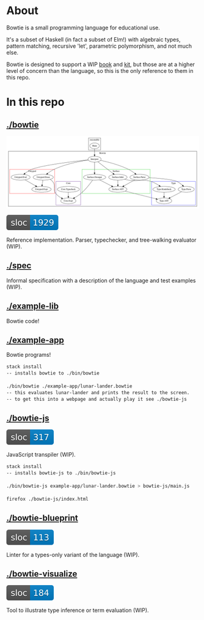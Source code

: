 # About

Bowtie is a small programming language for educational use.

It's a subset of Haskell (in fact a subset of Elm!) with algebraic types, pattern matching, recursive 'let', parametric polymorphism, and not much else.

Bowtie is designed to support a WIP [book](http://lambdakit.com/) and [kit](https://github.com/seagreen/bowtie-kit), but those are at a higher level of concern than the language, so this is the only reference to them in this repo.

# In this repo

## [./bowtie](./bowtie)

![modules](./bowtie/misc/generated/modules.svg)

![sloc-bowtie](./bowtie/misc/generated/sloc-bowtie.svg)

Reference implementation. Parser, typechecker, and tree-walking evaluator (WIP).

## [./spec](./spec)

Informal specification with a description of the language and test examples (WIP).

## [./example-lib](./example-lib)

Bowtie code!

## [./example-app](./example-app)

Bowtie programs!

```sh
stack install
-- installs bowtie to ./bin/bowtie

./bin/bowtie ./example-app/lunar-lander.bowtie
-- this evaluates lunar-lander and prints the result to the screen.
-- to get this into a webpage and actually play it see ./bowtie-js
```

## [./bowtie-js](./bowtie-js)

![sloc-bowtie-js](./bowtie/misc/generated/sloc-bowtie-js.svg)

JavaScript transpiler (WIP).

```sh
stack install
-- installs bowtie-js to ./bin/bowtie-js

./bin/bowtie-js example-app/lunar-lander.bowtie > bowtie-js/main.js

firefox ./bowtie-js/index.html
```

## [./bowtie-blueprint](./bowtie-blueprint)

![sloc-bowtie-blueprint](./bowtie/misc/generated/sloc-bowtie-blueprint.svg)

Linter for a types-only variant of the language (WIP).

## [./bowtie-visualize](./bowtie-visualize)

![sloc-bowtie-visualize](./bowtie/misc/generated/sloc-bowtie-visualize.svg)

Tool to illustrate type inference or term evaluation (WIP).
